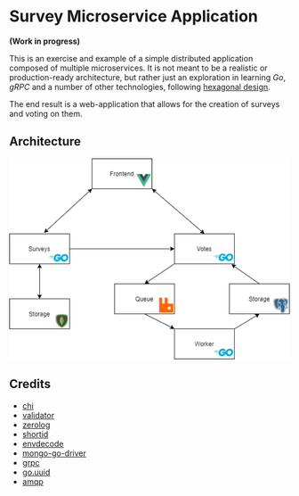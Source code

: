 # Survey Microservice Application

**(Work in progress)**

This is an exercise and example of a simple distributed application composed of multiple microservices. It is not meant to be a realistic or production-ready architecture, but rather just an exploration in learning _Go_, _gRPC_ and a number of other technologies, following [hexagonal design](https://en.wikipedia.org/wiki/Hexagonal_architecture_(software)).

The end result is a web-application that allows for the creation of surveys and voting on them.

## Architecture

![flowchart](images/flowchart.png)

## Credits

* [chi](https://github.com/go-chi/chi)
* [validator](https://github.com/go-playground/validator)
* [zerolog](https://github.com/rs/zerolog)
* [shortid](https://github.com/teris-io/shortid)
* [envdecode](https://github.com/joeshaw/envdecode)
* [mongo-go-driver](https://github.com/mongodb/mongo-go-driver)
* [grpc](https://pkg.go.dev/google.golang.org/grpc)
* [go.uuid](https://github.com/satori/go.uuid)
* [amqp](https://github.com/streadway/amqp)